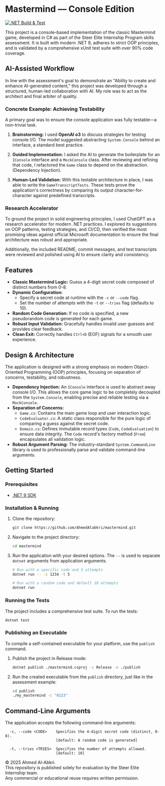 # Mastermind — Console Edition

[![.NET Build & Test](https://github.com/AhmedAlabkri/mastermind/actions/workflows/build.yml/badge.svg)](https://github.com/AhmedAlabkri/mastermind/actions/workflows/build.yml)

This project is a console-based implementation of the classic Mastermind game, developed in C# as part of the Steer Elite Internship Program skills assessment. It is built with modern .NET 9, adheres to strict OOP principles, and is validated by a comprehensive xUnit test suite with over 90% code coverage.

## AI-Assisted Workflow

In line with the assessment's goal to demonstrate an "Ability to create and enhance AI-generated content," this project was developed through a structured, human-led collaboration with AI. My role was to act as the architect and final arbiter of quality.

### Concrete Example: Achieving Testability

A primary goal was to ensure the console application was fully testable—a non-trivial task.

1.  **Brainstorming:** I used **OpenAI o3** to discuss strategies for testing console I/O. The model suggested abstracting `System.Console` behind an interface, a standard best practice.

2.  **Guided Implementation:** I asked the AI to generate the boilerplate for an `IConsole` interface and a `MockConsole` class. After reviewing and refining that code, I refactored the `Game` class to depend on the abstraction. (Dependency Injection).

3.  **Human-Led Validation:** With this testable architecture in place, I was able to write the `GameTranscriptTests`. These tests prove the application's correctness by comparing its output character-for-character against predefined transcripts.

### Research Accelerator

To ground the project in solid engineering principles, I used ChatGPT as a research accelerator for modern .NET practices. I explored its suggestions on OOP patterns, testing strategies, and CI/CD, then verified the most promising ideas against official Microsoft documentation to ensure the final architecture was robust and appropriate.

Additionally, the included README, commit messages, and test
  transcripts were reviewed and polished using AI to ensure clarity
  and consistency.

  

## Features

*   **Classic Mastermind Logic:** Guess a 4-digit secret code composed of distinct numbers from 0-8.
*   **Dynamic Configuration:**
    *   Specify a secret code at runtime with the `-c` or `--code` flag.
    *   Set the number of attempts with the `-t` or `--tries` flag (defaults to 10).
*   **Random Code Generation:** If no code is specified, a new pseudorandom code is generated for each game.
*   **Robust Input Validation:** Gracefully handles invalid user guesses and provides clear feedback.
*   **Clean Exit:** Correctly handles `Ctrl+D` (EOF) signals for a smooth user experience.

## Design & Architecture

The application is designed with a strong emphasis on modern Object-Oriented Programming (OOP) principles, focusing on separation of concerns, testability, and robustness.

*   **Dependency Injection:** An `IConsole` interface is used to abstract away console I/O. This allows the core game logic to be completely decoupled from the `System.Console`, enabling precise and reliable testing via a `MockConsole`.
*   **Separation of Concerns:**
    *   `Game.cs`: Contains the main game loop and user interaction logic.
    *   `CodeEvaluator.cs`: A static class responsible for the pure logic of comparing a guess against the secret code.
    *   `Domain.cs`: Defines immutable record types (`Code`, `CodeEvaluation`) to ensure data integrity. The `Code` record's factory method (`From`) encapsulates all validation logic.
*   **Robust Argument Parsing:** The industry-standard `System.CommandLine` library is used to professionally parse and validate command-line arguments.

## Getting Started

### Prerequisites

*   [.NET 9 SDK](https://dotnet.microsoft.com/en-us/download/dotnet/9.0)

### Installation & Running

1.  Clone the repository:
    ```bash
    git clone https://github.com/AhmedAlabkri/mastermind.git
    ```
2.  Navigate to the project directory:
    ```bash
    cd mastermind
    ```
3.  Run the application with your desired options. The `--` is used to separate `dotnet` arguments from application arguments.
    ```bash
    # Run with a specific code and 5 attempts
    dotnet run -- -c 1234 -t 5

    # Run with a random code and default 10 attempts
    dotnet run
    ```


### Running the Tests

The project includes a comprehensive test suite. To run the tests:
```bash
dotnet test
```

### Publishing an Executable

To compile a self-contained executable for your platform, use the `publish` command.

1.  Publish the project in Release mode:
    ```bash
    dotnet publish ./mastermind.csproj -c Release -o ./publish
    ```

2.  Run the created executable from the `publish` directory, just like in the assessment example:
    ```bash
    cd publish
    ./my_mastermind -c "0123"
    ```


## Command-Line Arguments

The application accepts the following command-line arguments:

```text
  -c, --code <CODE>    Specifies the 4-digit secret code (distinct, 0-8).
                       [default: A random code is generated]

  -t, --tries <TRIES>  Specifies the number of attempts allowed.
                       [default: 10]
```


© 2025 Ahmed Al-Abkri.  
This repository is published solely for evaluation by the Steer Elite Internship team.  
Any commercial or educational reuse requires written permission.
